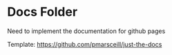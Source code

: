 # Docs Folder

Need to implement the documentation for github pages 

Template: 
https://github.com/pmarsceill/just-the-docs